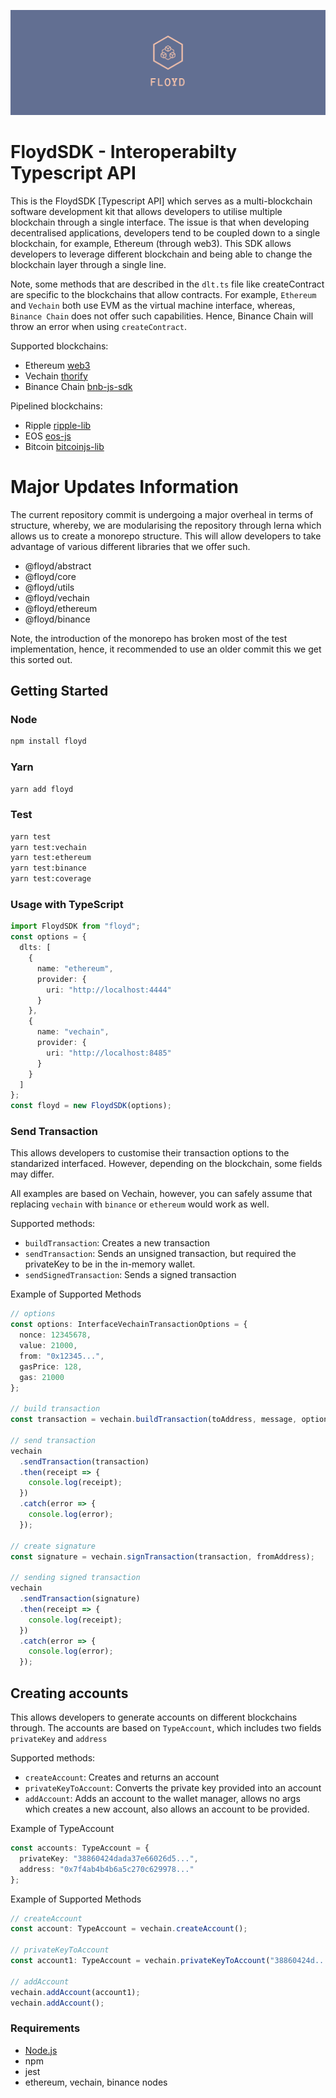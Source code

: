 ![FloydSDK Logo](/floyd.png)

# FloydSDK - Interoperabilty Typescript API

This is the FloydSDK [Typescript API] which serves as a multi-blockchain software development kit that allows developers to utilise multiple blockchain through a single interface. The issue is that when developing decentralised applications, developers tend to be coupled down to a single blockchain, for example, Ethereum (through web3). This SDK allows developers to leverage different blockchain and being able to change the blockchain layer through a single line.

Note, some methods that are described in the `dlt.ts` file like createContract are specific to the blockchains that allow contracts. For example, `Ethereum` and `Vechain` both use EVM as the virtual machine interface, whereas, `Binance Chain` does not offer such capabilities. Hence, Binance Chain will throw an error when using `createContract`.

Supported blockchains:

- Ethereum [web3](https://github.com/ethereum/web3.js)
- Vechain [thorify](https://github.com/vechain/thorify)
- Binance Chain [bnb-js-sdk](https://github.com/binance-chain/javascript-sdk/)

Pipelined blockchains:

- Ripple [ripple-lib](https://github.com/ripple/ripple-lib)
- EOS [eos-js](https://github.com/EOSIO/eosjs)
- Bitcoin [bitcoinjs-lib](https://github.com/bitcoinjs/bitcoinjs-lib)

# Major Updates Information

The current repository commit is undergoing a major overheal in terms of structure, whereby, we are modularising the repository through lerna which allows us to create a monorepo structure. This will allow developers to take advantage of various different libraries that we offer such.

- @floyd/abstract
- @floyd/core
- @floyd/utils
- @floyd/vechain
- @floyd/ethereum
- @floyd/binance

Note, the introduction of the monorepo has broken most of the test implementation, hence, it recommended to use an older commit this we get this sorted out.

## Getting Started

### Node

```bash
npm install floyd
```

### Yarn

```bash
yarn add floyd
```

### Test

```bash
yarn test
yarn test:vechain
yarn test:ethereum
yarn test:binance
yarn test:coverage
```

### Usage with TypeScript

```typescript
import FloydSDK from "floyd";
const options = {
  dlts: [
    {
      name: "ethereum",
      provider: {
        uri: "http://localhost:4444"
      }
    },
    {
      name: "vechain",
      provider: {
        uri: "http://localhost:8485"
      }
    }
  ]
};
const floyd = new FloydSDK(options);
```

### Send Transaction

This allows developers to customise their transaction options to the standarized interfaced. However, depending on the blockchain, some fields may differ.

All examples are based on Vechain, however, you can safely assume that replacing `vechain` with `binance` or `ethereum` would work as well.

Supported methods:

- `buildTransaction`: Creates a new transaction
- `sendTransaction`: Sends an unsigned transaction, but required the privateKey to be in the in-memory wallet.
- `sendSignedTransaction`: Sends a signed transaction

Example of Supported Methods

```typescript
// options
const options: InterfaceVechainTransactionOptions = {
  nonce: 12345678,
  value: 21000,
  from: "0x12345...",
  gasPrice: 128,
  gas: 21000
};

// build transaction
const transaction = vechain.buildTransaction(toAddress, message, options);

// send transaction
vechain
  .sendTransaction(transaction)
  .then(receipt => {
    console.log(receipt);
  })
  .catch(error => {
    console.log(error);
  });

// create signature
const signature = vechain.signTransaction(transaction, fromAddress);

// sending signed transaction
vechain
  .sendTransaction(signature)
  .then(receipt => {
    console.log(receipt);
  })
  .catch(error => {
    console.log(error);
  });
```

## Creating accounts

This allows developers to generate accounts on different blockchains through. The accounts are based on `TypeAccount`, which includes two fields `privateKey` and `address`

Supported methods:

- `createAccount`: Creates and returns an account
- `privateKeyToAccount`: Converts the private key provided into an account
- `addAccount`: Adds an account to the wallet manager, allows no args which creates a new account, also allows an account to be provided.

Example of TypeAccount

```typescript
const accounts: TypeAccount = {
  privateKey: "38860424dada37e66026d5...",
  address: "0x7f4ab4b4b6a5c270c629978..."
};
```

Example of Supported Methods

```typescript
// createAccount
const account: TypeAccount = vechain.createAccount();

// privateKeyToAccount
const account1: TypeAccount = vechain.privateKeyToAccount("38860424d...");

// addAccount
vechain.addAccount(account1);
vechain.addAccount();
```

### Requirements

- [Node.js](https://nodejs.org)
- npm
- jest
- ethereum, vechain, binance nodes
